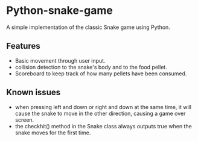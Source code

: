 # Python-snake-game
A simple implementation of the classic Snake game using Python.

## Features
- Basic movement through user input.
- collision detection to the snake's body and to the food pellet.
- Scoreboard to keep track of how many pellets have been consumed.

## Known issues
- when pressing left and down or right and down at the same time, it will cause the snake to move in the other direction, causing a game over screen.
- the checkhit() method in the Snake class always outputs true when the snake moves for the first time.
